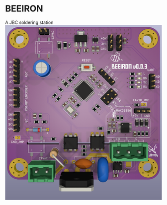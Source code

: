 # BEEIRON
A JBC soldering station
![alt text](https://github.com/Krishnawa/BEEIRON/blob/main/README_IMG/Top_view.png?raw=true)
